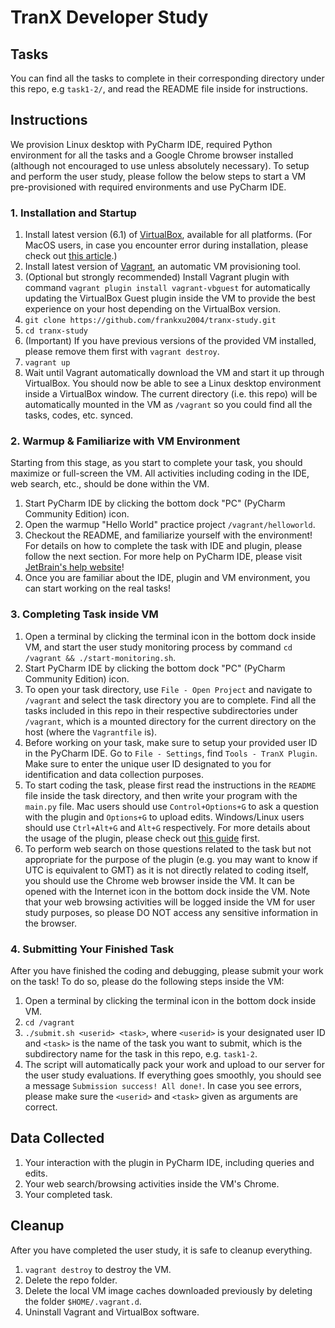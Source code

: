 # TranX Developer Study

## Tasks
You can find all the tasks to complete in their corresponding directory under this repo, e.g `task1-2/`, and read the README file inside for instructions.


## Instructions
We provision Linux desktop with PyCharm IDE, required Python environment for all the tasks and a Google Chrome browser installed (although not encouraged to use unless absolutely necessary).
To setup and perform the user study, please follow the below steps to start a VM pre-provisioned with required environments and use PyCharm IDE.

### 1. Installation and Startup
1. Install latest version (6.1) of [VirtualBox](https://www.virtualbox.org/wiki/Downloads), available for all platforms. (For MacOS users, in case you encounter error during installation, please check out [this article](https://medium.com/@DMeechan/fixing-the-installation-failed-virtualbox-error-on-mac-high-sierra-7c421362b5b5).)
2. Install latest version of [Vagrant](https://www.vagrantup.com/downloads.html), an automatic VM provisioning tool.
3. (Optional but strongly recommended) Install Vagrant plugin with command `vagrant plugin install vagrant-vbguest` for automatically updating the VirtualBox Guest plugin inside the VM to provide the best experience on your host depending on the VirtualBox version.
4. `git clone https://github.com/frankxu2004/tranx-study.git`
5. `cd tranx-study`
6. (Important) If you have previous versions of the provided VM installed, please remove them first with `vagrant destroy`.
6. `vagrant up`
7. Wait until Vagrant automatically download the VM and start it up through VirtualBox. You should now be able to see a Linux desktop environment inside a VirtualBox window. The current directory (i.e. this repo) will be automatically mounted in the VM as `/vagrant` so you could find all the tasks, codes, etc. synced.

### 2. Warmup & Familiarize with VM Environment
Starting from this stage, as you start to complete your task, you should maximize or full-screen the VM. All activities including coding in the IDE, web search, etc., should be done within the VM.
1. Start PyCharm IDE by clicking the bottom dock "PC" (PyCharm Community Edition) icon.
2. Open the warmup "Hello World" practice project `/vagrant/helloworld`.
3. Checkout the README, and familiarize yourself with the environment! For details on how to complete the task with IDE and plugin, please follow the next section. For more help on PyCharm IDE, please visit [JetBrain's help website](https://www.jetbrains.com/help/pycharm/quick-start-guide.html)!
4. Once you are familiar about the IDE, plugin and VM environment, you can start working on the real tasks!

### 3. Completing Task inside VM
1. Open a terminal by clicking the terminal icon in the bottom dock inside VM, and start the user study monitoring process by command `cd /vagrant && ./start-monitoring.sh`.
2. Start PyCharm IDE by clicking the bottom dock "PC" (PyCharm Community Edition) icon.
3. To open your task directory, use `File - Open Project` and navigate to `/vagrant` and select the task directory you are to complete. Find all the tasks included in this repo in their respective subdirectories under `/vagrant`, which is a mounted directory for the current directory on the host (where the `Vagrantfile` is).
4. Before working on your task, make sure to setup your provided user ID in the PyCharm IDE. Go to `File - Settings`, find `Tools - TranX Plugin`. Make sure to enter the unique user ID designated to you for identification and data collection purposes.
5. To start coding the task, please first read the instructions in the `README` file inside the task directory, and then write your program with the `main.py` file. Mac users should use `Control+Options+G` to ask a question with the plugin and `Options+G` to upload edits. Windows/Linux users should use `Ctrl+Alt+G` and `Alt+G` respectively. For more details about the usage of the plugin, please check out [this guide](https://github.com/neulab/tranX-plugin#usage) first.
6. To perform web search on those questions related to the task but not appropriate for the purpose of the plugin (e.g. you may want to know if UTC is equivalent to GMT) as it is not directly related to coding itself, you should use the Chrome web browser inside the VM. It can be opened with the Internet icon in the bottom dock inside the VM. Note that your web browsing activities will be logged inside the VM for user study purposes, so please DO NOT access any sensitive information in the browser.

### 4. Submitting Your Finished Task
After you have finished the coding and debugging, please submit your work on the task! To do so, please do the following steps inside the VM:
1. Open a terminal by clicking the terminal icon in the bottom dock inside VM.
2. `cd /vagrant`
3. `./submit.sh <userid> <task>`, where `<userid>` is your designated user ID and `<task>` is the name of the task you want to submit, which is the subdirectory name for the task in this repo, e.g. `task1-2`.
4. The script will automatically pack your work and upload to our server for the user study evaluations. If everything goes smoothly, you should see a message `Submission success! All done!`. In case you see errors, please make sure the `<userid>` and `<task>` given as arguments are correct.


## Data Collected
1. Your interaction with the plugin in PyCharm IDE, including queries and edits.
2. Your web search/browsing activities inside the VM's Chrome.
3. Your completed task.


## Cleanup
After you have completed the user study, it is safe to cleanup everything.
1. `vagrant destroy` to destroy the VM.
2. Delete the repo folder.
3. Delete the local VM image caches downloaded previously by deleting the folder `$HOME/.vagrant.d`.
4. Uninstall Vagrant and VirtualBox software.
